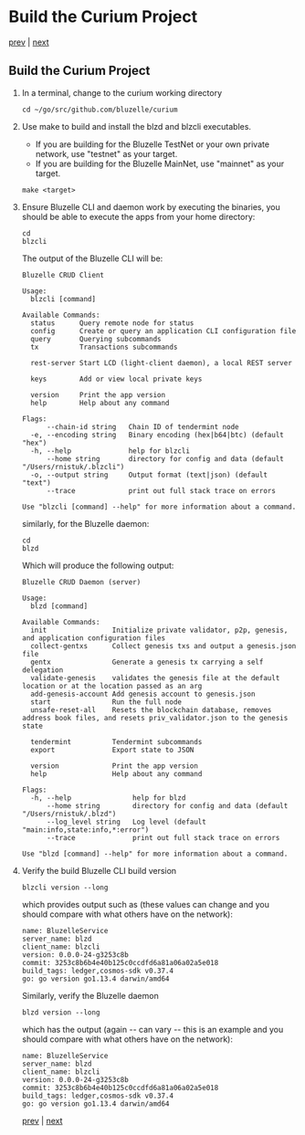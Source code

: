 # Build the Curium Project

[prev](devenv.md) \| [next](deploy.md)

## Build the Curium Project

1. In a terminal, change to the curium working directory

   ```text
   cd ~/go/src/github.com/bluzelle/curium
   ```

2. Use make to build and install the blzd and blzcli executables. 

   - If you are building for the Bluzelle TestNet or your own private network, use "testnet" as your target. 
   - If you are building for the Bluzelle MainNet, use "mainnet" as your target. 

   ```text
   make <target>
   ```

3. Ensure Bluzelle CLI and daemon work by executing the binaries, you should be able to execute the apps from your home directory:

   ```text
   cd
   blzcli
   ```

   The output of the Bluzelle CLI will be:

   ```text
   Bluzelle CRUD Client

   Usage:
     blzcli [command]

   Available Commands:
     status      Query remote node for status
     config      Create or query an application CLI configuration file
     query       Querying subcommands
     tx          Transactions subcommands

     rest-server Start LCD (light-client daemon), a local REST server

     keys        Add or view local private keys

     version     Print the app version
     help        Help about any command

   Flags:
         --chain-id string   Chain ID of tendermint node
     -e, --encoding string   Binary encoding (hex|b64|btc) (default "hex")
     -h, --help              help for blzcli
         --home string       directory for config and data (default "/Users/rnistuk/.blzcli")
     -o, --output string     Output format (text|json) (default "text")
         --trace             print out full stack trace on errors

   Use "blzcli [command] --help" for more information about a command.
   ```

   similarly, for the Bluzelle daemon:

   ```text
   cd
   blzd
   ```

   Which will produce the following output:

   ```text
   Bluzelle CRUD Daemon (server)

   Usage:
     blzd [command]

   Available Commands:
     init                Initialize private validator, p2p, genesis, and application configuration files
     collect-gentxs      Collect genesis txs and output a genesis.json file
     gentx               Generate a genesis tx carrying a self delegation
     validate-genesis    validates the genesis file at the default location or at the location passed as an arg
     add-genesis-account Add genesis account to genesis.json
     start               Run the full node
     unsafe-reset-all    Resets the blockchain database, removes address book files, and resets priv_validator.json to the genesis state

     tendermint          Tendermint subcommands
     export              Export state to JSON

     version             Print the app version
     help                Help about any command

   Flags:
     -h, --help               help for blzd
         --home string        directory for config and data (default "/Users/rnistuk/.blzd")
         --log_level string   Log level (default "main:info,state:info,*:error")
         --trace              print out full stack trace on errors

   Use "blzd [command] --help" for more information about a command.
   ```

4. Verify the build Bluzelle CLI build version

   ```text
   blzcli version --long
   ```

   which provides output such as (these values can change and you should compare with what others have on the network):

   ```text
   name: BluzelleService
   server_name: blzd
   client_name: blzcli
   version: 0.0.0-24-g3253c8b
   commit: 3253c8b6b4e40b125c0ccdfd6a81a06a02a5e018
   build_tags: ledger,cosmos-sdk v0.37.4
   go: go version go1.13.4 darwin/amd64
   ```

   Similarly, verify the Bluzelle daemon

   ```text
   blzd version --long
   ```

   which has the output (again -- can vary -- this is an example and you should compare with what others have on the network):

   ```text
   name: BluzelleService
   server_name: blzd
   client_name: blzcli
   version: 0.0.0-24-g3253c8b
   commit: 3253c8b6b4e40b125c0ccdfd6a81a06a02a5e018
   build_tags: ledger,cosmos-sdk v0.37.4
   go: go version go1.13.4 darwin/amd64
   ```

   [prev](devenv.md) \| [next](deploy.md)


